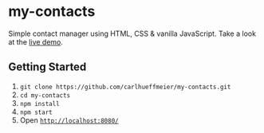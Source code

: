 # my-contacts

Simple contact manager using HTML, CSS & vanilla JavaScript.
Take a look at the [live demo](https://carlh.de/contacts/).

## Getting Started

1.  `git clone https://github.com/carlhueffmeier/my-contacts.git`
2.  `cd my-contacts`
3.  `npm install`
4.  `npm start`
5.  Open [`http://localhost:8080/`](http://localhost:8080/)
